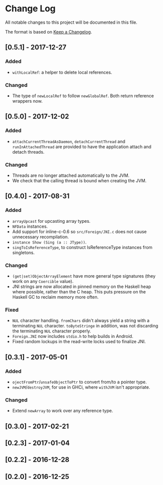 # Change Log

All notable changes to this project will be documented in this file.

The format is based on [Keep a Changelog](http://keepachangelog.com/).

## [0.5.1] - 2017-12-27

### Added

* `withLocalRef`: a helper to delete local references.

### Changed

* The type of `newLocalRef` to follow `newGlobalRef`. Both return
  reference wrappers now.

## [0.5.0] - 2017-12-02

### Added

* `attachCurrentThreadAsDaemon`, `detachCurrentThread` and
  `runInAttachedThread` are provided to have the application attach
  and detach threads.

### Changed

* Threads are no longer attached automatically to the JVM.
* We check that the calling thread is bound when creating the JVM.

## [0.4.0] - 2017-08-31

### Added

* `arrayUpcast` for upcasting array types.
* `NFData` instances.
* Add support for inline-c-0.6 so `src/Foreign/JNI.c`
  does not cause unnecessary recompilation.
* `instance Show (Sing (a :: JType))`.
* `singToIsReferenceType`, to construct IsReferenceType instances from
  singletons.

### Changed

* `(get|set)ObjectArrayElement` have more general type signatures
  (they work on any `Coercible` value).
* JNI strings are now allocated in pinned memory on the Haskell heap
  where possible, rather than the C heap. This puts pressure on the
  Haskell GC to reclaim memory more often.

### Fixed

* `NUL` character handling. `fromChars` didn't always yield a string
  with a terminating `NUL` character. `toByteStringe` in addition, was
  not discarding the terminating `NUL` character properly.
* `Foreign.JNI` now includes `stdio.h` to help builds in Android.
* Fixed random lockups in the read-write locks used to finalize JNI.

## [0.3.1] - 2017-05-01

### Added

* `ojectFromPtr`/`unsafeObjectToPtr` to convert from/to a pointer type.
* `newJVM`/`destroyJVM`, for use in GHCi, where `withJVM` isn't
  appropriate.

### Changed

* Extend `newArray` to work over any reference type.

## [0.3.0] - 2017-02-21

## [0.2.3] - 2017-01-04

## [0.2.2] - 2016-12-28

## [0.2.0] - 2016-12-25

